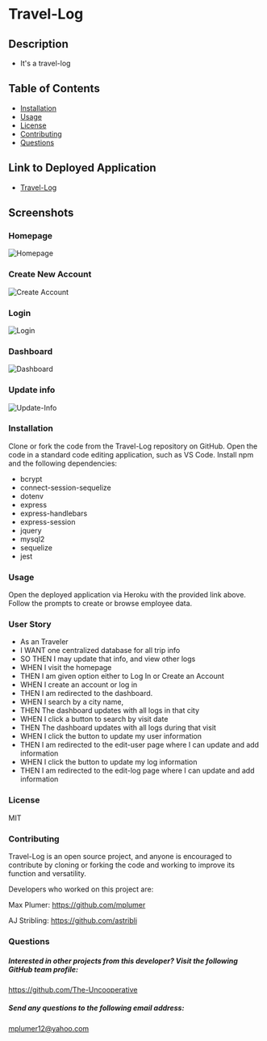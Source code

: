 # Travel-Log

## Description 
* It's a travel-log

## Table of Contents
* [Installation](#installation) 
* [Usage](#usage) 
* [License](#license) 
* [Contributing](#contributing)
* [Questions](#questions)

## Link to Deployed Application
* [Travel-Log](https://.herokuapp.com/)


## Screenshots
### Homepage
![Homepage](https://github.com/Something-something2/Please-Name_Me/blob/feature/server/public/images/homepage.jpg?raw=true)

### Create New Account
![Create Account](https://github.com/Something-something2/Please-Name_Me/blob/feature/server/public/images/create-account.jpg?raw=true)

### Login
![Login](https://github.com/Something-something2/Please-Name_Me/blob/feature/server/public/images/login.jpg?raw=true)

### Dashboard
![Dashboard](https://github.com/Something-something2/Please-Name_Me/blob/feature/server/public/images/dashboard.jpg?raw=true)

### Update info
![Update-Info](https://github.com/Something-something2/Please-Name_Me/blob/feature/server/public/images/update-info.jpg?raw=true)



 
### Installation
  Clone or fork the code from the Travel-Log repository on GitHub. Open the code in a standard code editing application, such as VS Code. Install npm and the following dependencies: 
  * bcrypt
  * connect-session-sequelize
  * dotenv
  * express
  * express-handlebars
  * express-session
  * jquery
  * mysql2
  * sequelize
  * jest
### Usage
 Open the deployed application via Heroku with the provided link above. Follow the prompts to create or browse employee data. 

### User Story
* As an Traveler
* I WANT one centralized database for all trip info
* SO THEN I may update that info, and view other logs
* WHEN I visit the homepage
* THEN I am given option either to Log In or Create an Account
* WHEN I create an account or log in
* THEN I am redirected to the dashboard. 
* WHEN I search by a city name, 
* THEN The dashboard updates with all logs in that city
* WHEN I click a button to search by visit date
* THEN The dashboard updates with all logs during that visit
* WHEN I click the button to update my user information
* THEN I am redirected to the edit-user page where I can update and add information
* WHEN I click the button to update my log information
* THEN I am redirected to the edit-log page where I can update and add information

### License
  MIT
### Contributing
Travel-Log is an open source project, and anyone is encouraged to contribute by cloning or forking the code and working to improve its function and versatility.

Developers who worked on this project are: 

Max Plumer: 
https://github.com/mplumer

AJ Stribling: 
https://github.com/astribli

### Questions
    
##### Interested in other projects from this developer? Visit the following GitHub team profile:
https://github.com/The-Uncooperative
    
##### Send any questions to the following email address:
mplumer12@yahoo.com